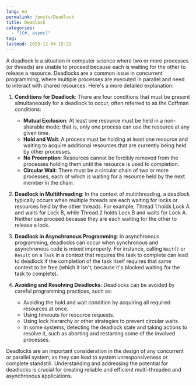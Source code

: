 ```yaml
---
lang: en
permalink: /posts/Deadlock
title: Deadlock
categories:
  - "[C#, async]"
tag:
lastmod: 2023-12-04 15:22
---
```



A deadlock is a situation in computer science where two or more processes (or threads) are unable to proceed because each is waiting for the other to release a resource. Deadlocks are a common issue in concurrent programming, where multiple processes are executed in parallel and need to interact with shared resources. Here's a more detailed explanation:

1. **Conditions for Deadlock**: There are four conditions that must be present simultaneously for a deadlock to occur, often referred to as the Coffman conditions:
    
    - **Mutual Exclusion**: At least one resource must be held in a non-sharable mode; that is, only one process can use the resource at any given time.
    - **Hold and Wait**: A process must be holding at least one resource and waiting to acquire additional resources that are currently being held by other processes.
    - **No Preemption**: Resources cannot be forcibly removed from the processes holding them until the resource is used to completion.
    - **Circular Wait**: There must be a circular chain of two or more processes, each of which is waiting for a resource held by the next member in the chain.
2. **Deadlock in Multithreading**: In the context of multithreading, a deadlock typically occurs when multiple threads are each waiting for locks or resources held by the other threads. For example, Thread 1 holds Lock A and waits for Lock B, while Thread 2 holds Lock B and waits for Lock A. Neither can proceed because they are each waiting for the other to release a lock.
    
3. **Deadlock in Asynchronous Programming**: In asynchronous programming, deadlocks can occur when synchronous and asynchronous code is mixed improperly. For instance, calling `Wait()` or `Result` on a `Task` in a context that requires the task to complete can lead to deadlock if the completion of the task itself requires that same context to be free (which it isn't, because it's blocked waiting for the task to complete).
    
4. **Avoiding and Resolving Deadlocks**: Deadlocks can be avoided by careful programming practices, such as:
    
    - Avoiding the hold and wait condition by acquiring all required resources at once.
    - Using timeouts for resource requests.
    - Using lock hierarchy or other strategies to prevent circular waits.
    - In some systems, detecting the deadlock state and taking actions to resolve it, such as aborting and restarting some of the involved processes.

Deadlocks are an important consideration in the design of any concurrent or parallel system, as they can lead to system unresponsiveness or complete standstill. Understanding and addressing the potential for deadlocks is crucial for creating reliable and efficient multi-threaded and asynchronous applications.